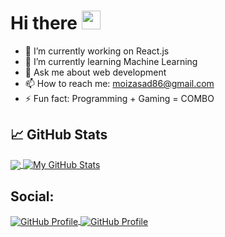 # Hi there <img src="https://raw.githubusercontent.com/MartinHeinz/MartinHeinz/master/wave.gif" width="30px">
- 🔭 I’m currently working on React.js
- 🌱 I’m currently learning Machine Learning
- 💬 Ask me about web development
- 📫 How to reach me: moizasad86@gmail.com
- ⚡ Fun fact: Programming + Gaming = COMBO 
<!-- 
## 🔧 Technologies & Tools
![](https://img.shields.io/badge/OS-Linux-informational?style=flat&logo=linux&logoColor=white&color=2bbc8a)
![](https://img.shields.io/badge/Editor-IntelliJ_IDEA-informational?style=flat&logo=intellij-idea&logoColor=white&color=2bbc8a)
![](https://img.shields.io/badge/Code-Python-informational?style=flat&logo=python&logoColor=white&color=2bbc8a)
![](https://img.shields.io/badge/Code-JavaScript-informational?style=flat&logo=javascript&logoColor=white&color=2bbc8a)
![](https://img.shields.io/badge/Code-Golang-informational?style=flat&logo=go&logoColor=white&color=2bbc8a)
![](https://img.shields.io/badge/Code-Make-informational?style=flat&logo=cmake&logoColor=white&color=2bbc8a)
![](https://img.shields.io/badge/Code-Vue-informational?style=flat&logo=vue.js&logoColor=white&color=2bbc8a)
![](https://img.shields.io/badge/Shell-Bash-informational?style=flat&logo=gnu-bash&logoColor=white&color=2bbc8a)
![](https://img.shields.io/badge/Tools-PostgreSQL-informational?style=flat&logo=postgresql&logoColor=white&color=2bbc8a)
![](https://img.shields.io/badge/Tools-Docker-informational?style=flat&logo=docker&logoColor=white&color=2bbc8a)
![](https://img.shields.io/badge/Tools-Kubernetes-informational?style=flat&logo=kubernetes&logoColor=white&color=2bbc8a)
![](https://img.shields.io/badge/Tools-Red_Hat_OpenShift-informational?style=flat&logo=red-hat-open-shift&logoColor=white&color=2bbc8a)
![](https://img.shields.io/badge/Cloud-Digital_Ocean-informational?style=flat&logo=digitalocean&logoColor=white&color=2bbc8a)
  -->
## &#x1f4c8; GitHub Stats

<a href="https://github.com/Moiz-Asad">
  <img align="center" src="https://github-readme-stats.vercel.app/api/top-langs/?username=Moiz-Asad&title_color=ffffff&text_color=c9cacc&icon_color=2bbc8a&bg_color=1d1f21&langs_count=7" />
</a>
<a href="https://github.com/Moiz-Asad/Moiz-Asad">
  <img align="center" src="https://github-readme-stats.vercel.app/api?username=Moiz-Asad&show_icons=true&line_height=27&count_private=true&title_color=ffffff&text_color=c9cacc&icon_color=2bbc8a&bg_color=1d1f21" alt="My GitHub Stats" />
</a>


<!-- links to social media icons -->

## Social:
<a href="https://github.com/Moiz-Asad">
  <img align="center" src="http://i.imgur.com/9I6NRUm.png" alt="GitHub Profile" />
</a>
<a href="https://www.linkedin.com/in/moiz-asad-063b53202/">
  <img align="center" src="https://raw.githubusercontent.com/MartinHeinz/MartinHeinz/master/linkedin-3-16.png" alt="GitHub Profile" />
</a>
